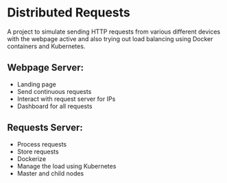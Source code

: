 # Distributed Requests

A project to simulate sending HTTP requests from various different devices with the webpage active and also trying out load balancing using Docker containers and Kubernetes.

## Webpage Server:
- Landing page
- Send continuous requests
- Interact with request server for IPs
- Dashboard for all requests

## Requests Server:
- Process requests
- Store requests
- Dockerize
- Manage the load using Kubernetes
- Master and child nodes
